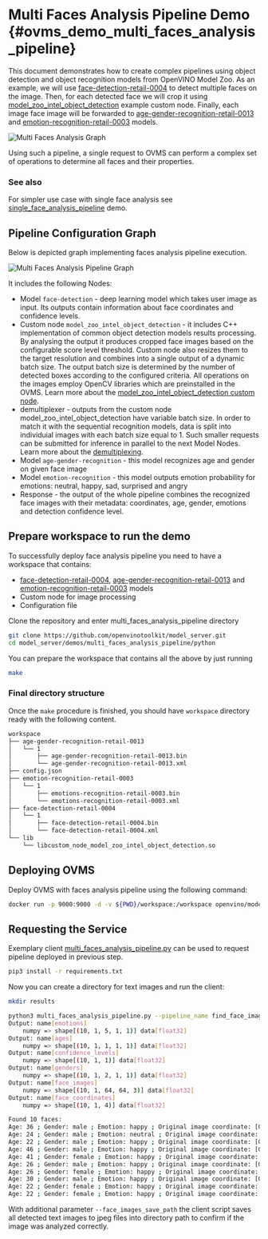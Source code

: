 # Multi Faces Analysis Pipeline Demo {#ovms_demo_multi_faces_analysis_pipeline}


This document demonstrates how to create complex pipelines using object detection and object recognition models from OpenVINO Model Zoo. As an example, we will use [face-detection-retail-0004](https://github.com/openvinotoolkit/open_model_zoo/blob/2022.1.0/models/intel/face-detection-retail-0004/README.md) to detect multiple faces on the image. Then, for each detected face we will crop it using [model_zoo_intel_object_detection](https://github.com/openvinotoolkit/model_server/tree/releases/2022/3/src/custom_nodes/model_zoo_intel_object_detection) example custom node. Finally, each image face image will be forwarded to [age-gender-recognition-retail-0013](https://github.com/openvinotoolkit/open_model_zoo/blob/2022.1.0/models/intel/age-gender-recognition-retail-0013/README.md) and [emotion-recognition-retail-0003](https://github.com/openvinotoolkit/open_model_zoo/blob/2022.1.0/models/intel/emotions-recognition-retail-0003/README.md) models.

![Multi Faces Analysis Graph](multi_faces_analysis.png)

Using such a pipeline, a single request to OVMS can perform a complex set of operations to determine all faces and their properties.

### See also

For simpler use case with single face analysis see [single_face_analysis_pipeline](../../single_face_analysis_pipeline/python/README.md) demo.

## Pipeline Configuration Graph

Below is depicted graph implementing faces analysis pipeline execution. 

![Multi Faces Analysis Pipeline Graph](multi_faces_analysis_graph.svg)

It includes the following Nodes:
- Model `face-detection` - deep learning model which takes user image as input. Its outputs contain information about face coordinates and confidence levels.
- Custom node `model_zoo_intel_object_detection` - it includes C++ implementation of common object detection models results processing. By analysing the output it produces cropped face images based on the configurable score level threshold. Custom node also resizes them to the target resolution and combines into a single output of a dynamic batch size. The output batch size is determined by the number of detected
boxes according to the configured criteria. All operations on the images employ OpenCV libraries which are preinstalled in the OVMS. Learn more about the [model_zoo_intel_object_detection custom node](https://github.com/openvinotoolkit/model_server/tree/releases/2022/3/src/custom_nodes/model_zoo_intel_object_detection).
- demultiplexer - outputs from the custom node model_zoo_intel_object_detection have variable batch size. In order to match it with the sequential recognition models, data is split into individuial images with each batch size equal to 1.
Such smaller requests can be submitted for inference in parallel to the next Model Nodes. Learn more about the [demultiplexing](../../../docs/demultiplexing.md).
- Model `age-gender-recognition` - this model recognizes age and gender on given face image
- Model `emotion-recognition` - this model outputs emotion probability for emotions: neutral, happy, sad, surprised and angry
- Response - the output of the whole pipeline combines the recognized face images with their metadata: coordinates, age, gender, emotions and detection confidence level. 

## Prepare workspace to run the demo

To successfully deploy face analysis pipeline you need to have a workspace that contains:
- [face-detection-retail-0004](https://github.com/openvinotoolkit/open_model_zoo/blob/2022.1.0/models/intel/face-detection-retail-0004/README.md), 
[age-gender-recognition-retail-0013](https://github.com/openvinotoolkit/open_model_zoo/blob/2022.1.0/models/intel/age-gender-recognition-retail-0013/README.md) and
[emotion-recognition-retail-0003](https://github.com/openvinotoolkit/open_model_zoo/blob/2022.1.0/models/intel/emotions-recognition-retail-0003/README.md) models
- Custom node for image processing
- Configuration file

Clone the repository and enter multi_faces_analysis_pipeline directory
```bash
git clone https://github.com/openvinotoolkit/model_server.git
cd model_server/demos/multi_faces_analysis_pipeline/python
```

You can prepare the workspace that contains all the above by just running

```bash
make
```

### Final directory structure

Once the `make` procedure is finished, you should have `workspace` directory ready with the following content.
```bash
workspace
├── age-gender-recognition-retail-0013
│   └── 1
│       ├── age-gender-recognition-retail-0013.bin
│       └── age-gender-recognition-retail-0013.xml
├── config.json
├── emotion-recognition-retail-0003
│   └── 1
│       ├── emotions-recognition-retail-0003.bin
│       └── emotions-recognition-retail-0003.xml
├── face-detection-retail-0004
│   └── 1
│       ├── face-detection-retail-0004.bin
│       └── face-detection-retail-0004.xml
└── lib
    └── libcustom_node_model_zoo_intel_object_detection.so
```

## Deploying OVMS

Deploy OVMS with faces analysis pipeline using the following command:

```bash
docker run -p 9000:9000 -d -v ${PWD}/workspace:/workspace openvino/model_server --config_path /workspace/config.json --port 9000
```

## Requesting the Service

Exemplary client [multi_faces_analysis_pipeline.py](multi_faces_analysis_pipeline.py) can be used to request pipeline deployed in previous step.

```bash
pip3 install -r requirements.txt
``` 

Now you can create a directory for text images and run the client:
```bash
mkdir results
```
```bash
python3 multi_faces_analysis_pipeline.py --pipeline_name find_face_images --grpc_port 9000 --image_input_path ../../common/static/images/people/people1.jpeg --face_images_output_name face_images --face_images_save_path ./results --image_width 600 --image_height 400 --input_image_layout NHWC
Output: name[emotions]
    numpy => shape[(10, 1, 5, 1, 1)] data[float32]
Output: name[ages]
    numpy => shape[(10, 1, 1, 1, 1)] data[float32]
Output: name[confidence_levels]
    numpy => shape[(10, 1, 1)] data[float32]
Output: name[genders]
    numpy => shape[(10, 1, 2, 1, 1)] data[float32]
Output: name[face_images]
    numpy => shape[(10, 1, 64, 64, 3)] data[float32]
Output: name[face_coordinates]
    numpy => shape[(10, 1, 4)] data[float32]

Found 10 faces:
Age: 36 ; Gender: male ; Emotion: happy ; Original image coordinate: [0.5524015  0.30247137 0.5912314  0.39167264]
Age: 24 ; Gender: male ; Emotion: neutral ; Original image coordinate: [0.33651015 0.6238419  0.38452235 0.7109271 ]
Age: 22 ; Gender: male ; Emotion: happy ; Original image coordinate: [0.2273316  0.34603435 0.26951137 0.44243896]
Age: 46 ; Gender: male ; Emotion: happy ; Original image coordinate: [0.44218776 0.29372302 0.48234263 0.37782392]
Age: 41 ; Gender: female ; Emotion: happy ; Original image coordinate: [0.51707435 0.5602793  0.56729674 0.65029866]
Age: 26 ; Gender: male ; Emotion: happy ; Original image coordinate: [0.798531   0.35693872 0.8411773  0.42878723]
Age: 26 ; Gender: female ; Emotion: happy ; Original image coordinate: [0.6506455  0.5917437  0.69963944 0.6924231 ]
Age: 30 ; Gender: male ; Emotion: happy ; Original image coordinate: [0.67255247 0.3240037  0.72031224 0.4141158 ]
Age: 22 ; Gender: female ; Emotion: happy ; Original image coordinate: [0.13879135 0.36219013 0.18784639 0.4526276 ]
Age: 22 ; Gender: female ; Emotion: happy ; Original image coordinate: [0.33016038 0.37727404 0.36954236 0.44583446]
```

With additional parameter `--face_images_save_path` the client script saves all detected text images to jpeg files into directory path to confirm
if the image was analyzed correctly.

